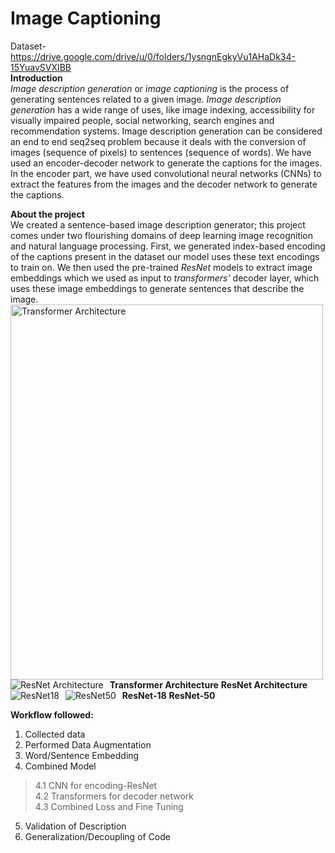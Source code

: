 # Image Captioning
Dataset-https://drive.google.com/drive/u/0/folders/1ysngnEgkyVu1AHaDk34-15YuavSVXIBB <br>
**Introduction** <br>
*Image description generation* or *image captioning* is the process of generating sentences related to a given image. *Image description generation* has a wide range of uses, like image indexing, accessibility for visually impaired people, social networking, search engines and recommendation systems. Image description generation can be considered an end to end seq2seq problem because it deals with the conversion of images (sequence of pixels) to sentences (sequence of words). We have used an encoder-decoder network to generate the captions for the images. In the encoder part, we have used convolutional neural networks (CNNs) to extract the features from the images and the decoder network to generate the captions.<br>

**About the project** <br>
We created a sentence-based image description generator; this project comes under two flourishing domains of deep learning image recognition and natural language processing. First, we generated index-based encoding of the captions present in the dataset our model uses these text encodings to train on. We then used the pre-trained *ResNet* models to extract image embeddings which we used as input to *transformers’* decoder layer, which uses these image embeddings to generate sentences that describe the image. <br>
<img src="https://miro.medium.com/max/1200/1*DSRCXsde9_8dvbxq5ktUnw.png"
     alt="Transformer Architecture "
     width="500" height="600"
     style="float: left; margin-right: 10px;" />
**Transformer Architecture** 
<img src="https://d2l.ai/_images/resnet-block.svg"
     alt="ResNet Architecture "
     style="float: left; margin-right: 10px;" />
**ResNet Architecture** 
<img src="https://www.researchgate.net/profile/Paolo-Napoletano/publication/322476121/figure/tbl1/AS:668726449946625@1536448218498/ResNet-18-Architecture.png"
     alt="ResNet18"
     style="float: left; margin-right: 10px;" />
**ResNet-18** 
<img src="https://iq.opengenus.org/content/images/2020/03/Screenshot-from-2020-03-20-15-49-54.png"
     alt="ResNet50"
     style="float: left; margin-right: 10px;" />
**ResNet-50** 
<br>


**Workflow followed:**
1. Collected data
2. Performed Data Augmentation
3. Word/Sentence Embedding
4. Combined Model
> 4.1 CNN for encoding-ResNet <br>
> 4.2 Transformers for decoder network <br>
> 4.3 Combined Loss and Fine Tuning <br>
5. Validation of Description
6. Generalization/Decoupling of Code
